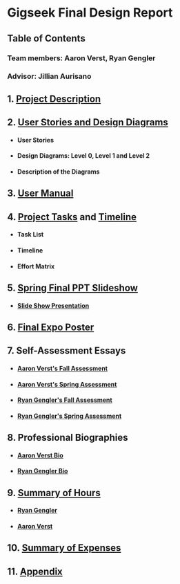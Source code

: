 # Gigseek Final Design Report
## Table of Contents
### Team members: Aaron Verst, Ryan Gengler
### Advisor: Jillian Aurisano



## 1. [Project Description]
## 2. [User Stories and Design Diagrams]
- #### User Stories 
- #### Design Diagrams: Level 0, Level 1 and Level 2 
- #### Description of the Diagrams
## 3. [User Manual]
## 4. [Project Tasks] and [Timeline]
- #### Task List
- #### Timeline
- #### Effort Matrix
## 5. [Spring Final PPT Slideshow]
- #### [Slide Show Presentation]
## 6. [Final Expo Poster]
## 7. Self-Assessment Essays
- #### [Aaron Verst's Fall Assessment]
- #### [Aaron Verst's Spring Assessment]
- #### [Ryan Gengler's Fall Assessment]
- #### [Ryan Gengler's Spring Assessment]
## 8. Professional Biographies
- #### [Aaron Verst Bio]
- #### [Ryan Gengler Bio]
## 9. [Summary of Hours]
- #### [Ryan Gengler]
- #### [Aaron Verst]
## 10. [Summary of Expenses]
## 11. [Appendix]


[Project Description]: <https://github.com/aaronverst/GigSeekHost-main/tree/master/docs/Gigseek%20Project%20Description.md>
[User Stories and Design Diagrams]: <https://github.com/aaronverst/GigSeekHost-main/tree/master/docs/Gigseek%20Design%20Diagram.pdf>
[User Manual]: <https://github.com/aaronverst/GigSeekHost-main/tree/master/docs/GigSeek_User_Doc_and_Manual.md>
[Project Tasks]: <https://github.com/aaronverst/GigSeekHost-main/tree/master/docs/TaskList.md>
[Timeline]: <https://github.com/aaronverst/GigSeekHost-main/tree/master/docs/GigSeek%20Timeline%20and%20Effort%20Matrix%20-%20Sheet1.pdf>
[Spring Final PPT Slideshow]: <https://github.com/aaronverst/GigSeekHost-main/tree/master/docs/Gigseek%20Presentation%20Slide%20Deck.pptx>
[Aaron Verst Bio]: <https://github.com/aaronverst/GigSeekHost-main/tree/master/docs/Aaron_Verst%20ProfessionalBiography%20(2).md>
[Budget]: <https://github.com/aaronverst/GigSeekHost-main/tree/master/docs/Gigseek_Budget.md>
[Ryan Gengler Bio]: <https://github.com/aaronverst/GigSeekHost-main/tree/master/docs/Professional%20Biography%20-%20Ryan%20Gengler.md>
[Aaron Verst's Fall Assessment]: <https://github.com/aaronverst/GigSeekHost-main/tree/master/docs/Aaron_Verst_GigSeek_Personal_Assessment.pdf>
[Ryan Gengler's Fall Assessment]: <https://github.com/aaronverst/GigSeekHost-main/tree/master/docs/Capstone%20Assessment%20Ryan%20Gengler.pdf>
[Project Abstract]: <https://github.com/aaronverst/GigSeekHost-main/tree/master/docs/main/Team%20Names%20and%20Project%20Abstract.md>
[Appendix]: <https://github.com/aaronverst/GigSeekHost-main/tree/master/docs/Gigseek%20Appendix.md>
[Final Expo Poster]: <https://github.com/aaronverst/GigSeekHost-main/tree/master/docs/Gigseek%20Final%20Poster.pdf>
[Summary of Hours]: <https://github.com/aaronverst/GigSeekHost-main/blob/master/docs/Summary%20of%20Hours%20Spent.xlsx>
[Ryan Gengler]: <https://github.com/aaronverst/GigSeekHost-main/tree/master/docs/Summary%20of%20Hours%20and%20Justification%20Ryan%20Gengler.pdf>
[Aaron Verst]: <https://github.com/aaronverst/GigSeekHost-main/tree/master/docs/Aaron%20Verst%20Hour%20Analysis%20and%20Justification.docx>
[Summary of Expenses]: <https://github.com/aaronverst/GigSeekHost-main/blob/master/docs/Summary%20of%20Expenses.xlsx>
[Aaron Verst's Spring Assessment]: <https://github.com/aaronverst/GigSeekHost-main/tree/master/docs/AaronVerst_Assignment%206_%20Individual%20Reflection_Spring.docx>
[Ryan Gengler's Spring Assessment]: <https://github.com/aaronverst/GigSeekHost-main/tree/master/docs/Self-Assessment%20Spring%202023%20Ryan%20Gengler.pdf>
[Slide Show Presentation]: <https://drive.google.com/file/d/1NJdmoW0hm4iI7u4xCW8vGS9ywI4YFN9A/view?usp=share_link>




